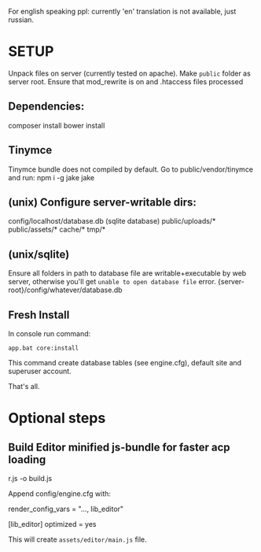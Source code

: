 For english speaking ppl: currently 'en' translation is not available, just russian.

SETUP
======

Unpack files on server (currently tested on apache).
Make `public` folder as server root.
Ensure that mod_rewrite is on and .htaccess files processed

Dependencies:
-------------
composer install
bower install

Tinymce
--------
Tinymce bundle does not compiled by default.
Go to public/vendor/tinymce and run:
npm i -g jake
jake

(unix) Configure server-writable dirs:
--------------------------------------
config/localhost/database.db (sqlite database)
public/uploads/*
public/assets/*
cache/*
tmp/*

(unix/sqlite)
-------------
Ensure all folders in path to database file are writable+executable by web server,
otherwise you'll get ```unable to open database file``` error.
{server-root}/config/whatever/database.db

Fresh Install
-------------
In console run command:

`app.bat core:install`

This command create database tables (see engine.cfg),
default site and superuser account.


That's all.


Optional steps
==============

Build Editor minified js-bundle for faster acp loading
-------------------------------------------------------
r.js -o build.js

Append config/engine.cfg with:

render_config_vars = "..., lib_editor"

[lib_editor]
optimized = yes

This will create `assets/editor/main.js` file.

